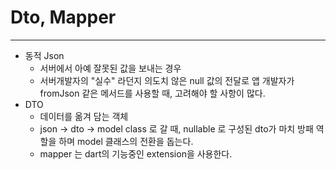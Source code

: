 # Dto, Mapper
<hr>    

- 동적 Json
    - 서버에서 아예 잘못된 값을 보내는 경우
    - 서버개발자의 "실수" 라던지 의도치 않은 null 값의 전달로 앱 개발자가 fromJson 같은 메서드를 사용할 때, 고려해야 할 사항이 많다.
- DTO
    - 데이터를 옮겨 담는 객체
    - json -> dto -> model class 로 갈 때, nullable 로 구성된 dto가 마치 방패 역할을 하며 model 클래스의 전환을 돕는다.
    - mapper 는 dart의 기능중인 extension을 사용한다.